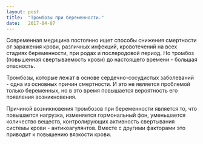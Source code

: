 ```yaml
---
layout: post
title:  "Тромбозы при беременности."
date:   2017-04-07
---
```

Современная медицина постоянно ищет способы снижения смертности от заражения крови, различных инфекций, кровотечений на всех стадиях беременности, при родах и послеродовой период. Но тромбоз (повышенная свертываемость крови) до настоящего времени - большая опасность.

Тромбозы, которые лежат в основе сердечно-сосудистых заболеваний - одна из основных причин смертности. И это не является проблемой только беременных, но в это время повышается вероятность его появления возникновения.

Причиной возникновения тромбозов при беременности является то, что повышается нагрузка, изменяется гормональный фон, уменьшается количество веществ, контролирующих активность свертывания системы крови - антикоагулянтов. Вместе с другими факторами это приводит к повышению вязкости крови.	